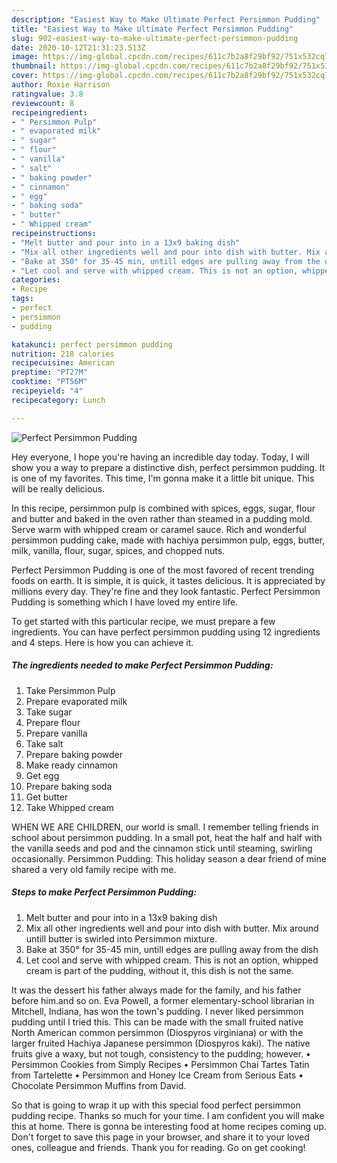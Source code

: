 ```yaml
---
description: "Easiest Way to Make Ultimate Perfect Persimmon Pudding"
title: "Easiest Way to Make Ultimate Perfect Persimmon Pudding"
slug: 902-easiest-way-to-make-ultimate-perfect-persimmon-pudding
date: 2020-10-12T21:31:23.513Z
image: https://img-global.cpcdn.com/recipes/611c7b2a8f29bf92/751x532cq70/perfect-persimmon-pudding-recipe-main-photo.jpg
thumbnail: https://img-global.cpcdn.com/recipes/611c7b2a8f29bf92/751x532cq70/perfect-persimmon-pudding-recipe-main-photo.jpg
cover: https://img-global.cpcdn.com/recipes/611c7b2a8f29bf92/751x532cq70/perfect-persimmon-pudding-recipe-main-photo.jpg
author: Roxie Harrison
ratingvalue: 3.8
reviewcount: 8
recipeingredient:
- " Persimmon Pulp"
- " evaporated milk"
- " sugar"
- " flour"
- " vanilla"
- " salt"
- " baking powder"
- " cinnamon"
- " egg"
- " baking soda"
- " butter"
- " Whipped cream"
recipeinstructions:
- "Melt butter and pour into in a 13x9 baking dish"
- "Mix all other ingredients well and pour into dish with butter. Mix around untill butter is swirled into Persimmon mixture."
- "Bake at 350° for 35-45 min, untill edges are pulling away from the dish"
- "Let cool and serve with whipped cream. This is not an option, whipped cream is part of the pudding, without it, this dish is not the same."
categories:
- Recipe
tags:
- perfect
- persimmon
- pudding

katakunci: perfect persimmon pudding 
nutrition: 218 calories
recipecuisine: American
preptime: "PT27M"
cooktime: "PT56M"
recipeyield: "4"
recipecategory: Lunch

---
```



![Perfect Persimmon Pudding](https://img-global.cpcdn.com/recipes/611c7b2a8f29bf92/751x532cq70/perfect-persimmon-pudding-recipe-main-photo.jpg)

Hey everyone, I hope you're having an incredible day today. Today, I will show you a way to prepare a distinctive dish, perfect persimmon pudding. It is one of my favorites. This time, I'm gonna make it a little bit unique. This will be really delicious.

In this recipe, persimmon pulp is combined with spices, eggs, sugar, flour and butter and baked in the oven rather than steamed in a pudding mold. Serve warm with whipped cream or caramel sauce. Rich and wonderful persimmon pudding cake, made with hachiya persimmon pulp, eggs, butter, milk, vanilla, flour, sugar, spices, and chopped nuts.

Perfect Persimmon Pudding is one of the most favored of recent trending foods on earth. It is simple, it is quick, it tastes delicious. It is appreciated by millions every day. They're fine and they look fantastic. Perfect Persimmon Pudding is something which I have loved my entire life.


To get started with this particular recipe, we must prepare a few ingredients. You can have perfect persimmon pudding using 12 ingredients and 4 steps. Here is how you can achieve it.

<!--inarticleads1-->

##### The ingredients needed to make Perfect Persimmon Pudding:

1. Take  Persimmon Pulp
1. Prepare  evaporated milk
1. Take  sugar
1. Prepare  flour
1. Prepare  vanilla
1. Take  salt
1. Prepare  baking powder
1. Make ready  cinnamon
1. Get  egg
1. Prepare  baking soda
1. Get  butter
1. Take  Whipped cream


WHEN WE ARE CHILDREN, our world is small. I remember telling friends in school about persimmon pudding. In a small pot, heat the half and half with the vanilla seeds and pod and the cinnamon stick until steaming, swirling occasionally. Persimmon Pudding: This holiday season a dear friend of mine shared a very old family recipe with me. 

<!--inarticleads2-->

##### Steps to make Perfect Persimmon Pudding:

1. Melt butter and pour into in a 13x9 baking dish
1. Mix all other ingredients well and pour into dish with butter. Mix around untill butter is swirled into Persimmon mixture.
1. Bake at 350° for 35-45 min, untill edges are pulling away from the dish
1. Let cool and serve with whipped cream. This is not an option, whipped cream is part of the pudding, without it, this dish is not the same.


It was the dessert his father always made for the family, and his father before him.and so on. Eva Powell, a former elementary-school librarian in Mitchell, Indiana, has won the town&#39;s pudding. I never liked persimmon pudding until I tried this. This can be made with the small fruited native North American common persimmon (Diospyros virginiana) or with the larger fruited Hachiya Japanese persimmon (Diospyros kaki). The native fruits give a waxy, but not tough, consistency to the pudding; however. • Persimmon Cookies from Simply Recipes • Persimmon Chai Tartes Tatin from Tartelette • Persimmon and Honey Ice Cream from Serious Eats • Chocolate Persimmon Muffins from David. 

So that is going to wrap it up with this special food perfect persimmon pudding recipe. Thanks so much for your time. I am confident you will make this at home. There is gonna be interesting food at home recipes coming up. Don't forget to save this page in your browser, and share it to your loved ones, colleague and friends. Thank you for reading. Go on get cooking!
